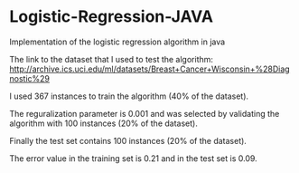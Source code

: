 # Logistic-Regression-JAVA

Implementation of the logistic regression algorithm in java

The link to the dataset that I used to test the algorithm:
http://archive.ics.uci.edu/ml/datasets/Breast+Cancer+Wisconsin+%28Diagnostic%29

I used 367 instances to train the algorithm (40% of the dataset).

The reguralization parameter is 0.001 and was selected by validating
the algorithm with 100 instances (20% of the dataset).

Finally the test set contains 100 instances (20% of the dataset).

The error value in the training set is 0.21 and in the test set is
0.09. 
